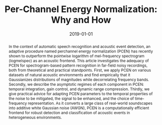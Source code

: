 ---
layout: default-publication
title: "Per-Channel Energy Normalization: Why and How"
collection: publications
permalink: /publications/2019-01-01-lostanlen2019perchannel
abstract: "In the context of automatic speech recognition and acoustic event detection, an adaptive procedure named perchannel energy normalization (PCEN) has recently shown to outperform the pointwise logarithm of mel-frequency spectrogram (logmelspec) as an acoustic frontend. This article investigates the adequacy of PCEN for spectrogram-based pattern recognition in far-field noisy recordings, both from theoretical and practical standpoints. First, we apply PCEN on various datasets of natural acoustic environments and find empirically that it Gaussianizes distributions of magnitudes while decorrelating frequency bands. Secondly, we describe the asymptotic regimes of each component in PCEN: temporal integration, gain control, and dynamic range compression. Thirdly, we give practical advice for adapting PCEN parameters to the temporal properties of the noise to be mitigated, the signal to be enhanced, and the choice of time-frequency representation. As it converts a large class of real-world soundscapes into additive white Gaussian noise (AWGN), PCEN is a computationally efficient frontend for robust detection and classification of acoustic events in heterogeneous environments."
date: 2019-01-01
venue: 'IEEE Signal Processing Letters'
paperurl: '/files/lostanlen2019perchannel.pdf'
categories: 
  - Sound Event Detection
citation: 'Lostanlen, V., Salamon, J., Cartwright, M., McFee, B., Farnsworth, A., Kelling, S., Bello, J.P. Per-Channel Energy Normalization: Why and How. In <i>IEEE Signal Processing Letters</i>, vol. 26(1), 2019, pp. 39-43.'
author_profile: true
---